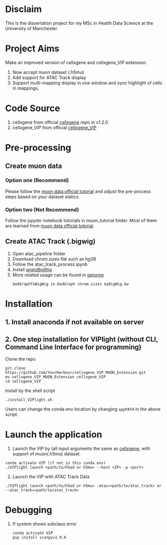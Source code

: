 # Disclaim
This is the dissertation project for my MSc in Health Data Science at the University of Manchester.

# Project Aims
Make an improved version of cellxgene and cellxgene_VIP extension.
1. Now accept muon dataset (.h5mu)
2. Add support for ATAC Track display
3. Support multi-mapping display in one window and sync highlight of cells in mappings.

# Code Source
1. cellxgene from official [cellxgene](https://github.com/chanzuckerberg/cellxgene) repo in v1.2.0
2. cellxgene_VIP from official [cellxgene_VIP](https://interactivereport.github.io/cellxgene_VIP/cellxgene_VIP.png?raw=true "cellxgene_VIP")

# Pre-processing
## Create muon data
### Option one (**Recommend**)
Please follow the [muon data official tutorial](https://muon-tutorials.readthedocs.io/en/latest/index.html) and adjust the pre-process steps based on your dataset statics.
### Option two (**Not Recommend**)
Follow the jupyter notebook tutorials in muon_tutorial folder. 
Most of them are learned from [muon data official tutorial](https://muon-tutorials.readthedocs.io/en/latest/index.html).

## Create ATAC Track (.bigwig)
1. Open atac_pipeline folder
2. Download chrom.sizes file such as hg38
3. Follow the atac_track_process.ipynb
4. Install [wigtoBigWig](https://hgdownload.cse.ucsc.edu/admin/exe/)
5. More related usage can be found in [genome](https://genome.ucsc.edu/goldenpath/help/bigWig.html)
   ```
   bedGraphToBigWig in.bedGraph chrom.sizes myBigWig.bw
   ```

# Installation
## 1. Install anaconda if not available on server
## 2. One step installation for VIPlight (without CLI, Command Line Interface for programming)
Clone the repo
```
git clone https://github.com/YourHarbour/cellxgene_VIP_MUON_Extension.git
mv cellxgene_VIP_MUON_Extension cellxgene_VIP
cd cellxgene_VIP
```
Install by the shell script
```
./install_VIPlight.sh
```
Users can change the conda env location by changing ```appPATH``` in the above script.

# Launch the application
1. Launch the VIP by (all input arguments the same as [cellxgene](https://github.com/chanzuckerberg/cellxgene), with support of muon(.h5mu) dataset.
```
conda activate VIP (if not in this conda env)
./VIPlight launch <path/to/h5ad or h5mu> --host <IP> -p <port>
```
2. Launch the VIP with ATAC Track Data
```
./VIPlight launch <path/to/h5ad or h5mu> -atac=<path/to/atac_track> or --atac_track=<path/to/atac_track>
```

# Debugging
1. If system shows subclass error
   ```
   conda activate VIP
   pip install scanpy=1.9.6
   ```

